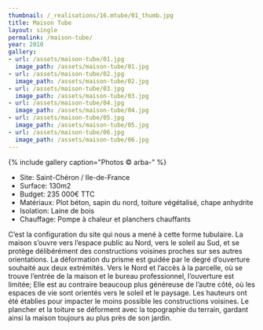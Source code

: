 ```yaml
---
thumbnail: /_realisations/16.mtube/01_thumb.jpg
title: Maison Tube
layout: single
permalink: /maison-tube/
year: 2010
gallery:
- url: /assets/maison-tube/01.jpg
  image_path: /assets/maison-tube/01.jpg
- url: /assets/maison-tube/02.jpg
  image_path: /assets/maison-tube/02.jpg
- url: /assets/maison-tube/03.jpg
  image_path: /assets/maison-tube/03.jpg
- url: /assets/maison-tube/04.jpg
  image_path: /assets/maison-tube/04.jpg
- url: /assets/maison-tube/05.jpg
  image_path: /assets/maison-tube/05.jpg
- url: /assets/maison-tube/06.jpg
  image_path: /assets/maison-tube/06.jpg
---
```



{% include gallery caption="Photos © arba-" %}

  * Site: Saint-Chéron / Ile-de-France
  * Surface: 130m2
  * Budget: 235 000€ TTC
  * Matériaux: Plot béton, sapin du nord, toiture végétalisé, chape anhydrite
  * Isolation: Laine de bois
  * Chauffage: Pompe à chaleur et planchers chauffants

C’est la configuration du site qui nous a mené à cette forme tubulaire. La maison s’ouvre vers l’espace public au Nord, vers le soleil au Sud, et se protège délibérément des constructions voisines proches sur ses autres orientations.
La déformation du prisme est guidée par le degré d’ouverture souhaité aux deux extrémités.
Vers le Nord et l’accès à la parcelle, où se trouve l’entrée de la maison et le bureau professionnel, l’ouverture est limitée;
Elle est au contraire beaucoup plus généreuse de l’autre côté, où les espaces de vie sont orientés vers le soleil et le paysage.
Les hauteurs ont été établies pour impacter le moins possible les constructions voisines. Le plancher et la toiture se déforment avec la topographie du terrain, gardant ainsi la maison toujours au plus près de son jardin.